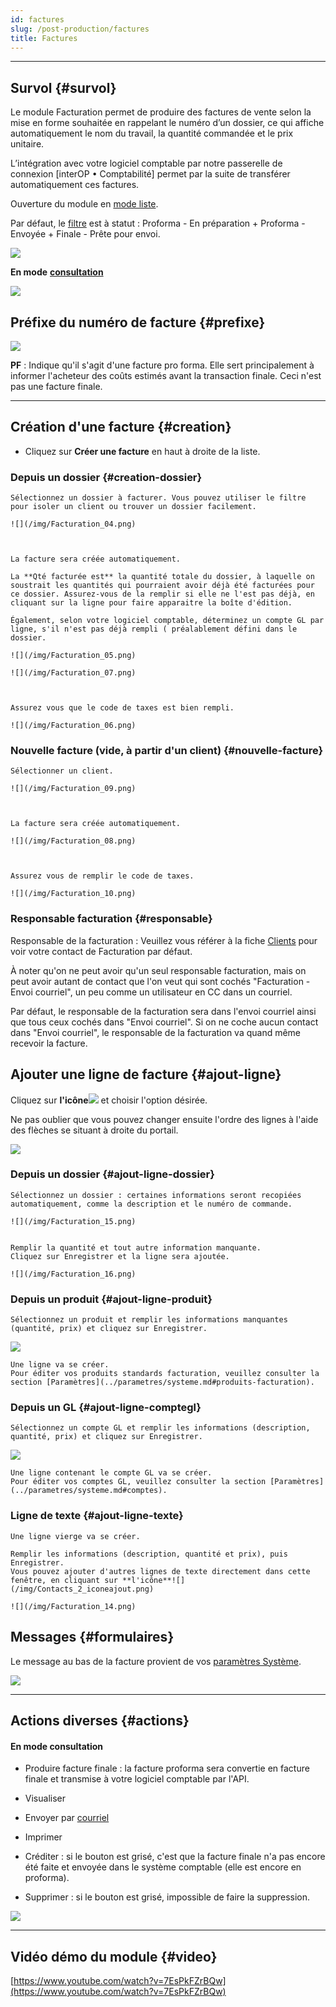 ```yaml
---
id: factures
slug: /post-production/factures
title: Factures
---
```


---

## Survol {#survol}

Le module Facturation permet de produire des factures de vente selon la mise en forme souhaitée en rappelant le numéro d’un dossier, ce qui affiche automatiquement le nom du travail, la quantité commandée et le prix unitaire.

L’intégration avec votre logiciel comptable par notre passerelle de connexion \[interOP • Comptabilité\] permet par la suite de transférer automatiquement ces factures.

Ouverture du module en [mode liste](../fonctionnalites-generales/navigation.md#mode-liste).

Par défaut, le [filtre](../fonctionnalites-generales/navigation.md#filtres-tris) est à statut : Proforma - En préparation + Proforma - Envoyée + Finale - Prête pour envoi.

![](/img/Facturation_01.png)

**En mode** [**consultation**](../fonctionnalites-generales/navigation.md#mode-consultation)

![](/img/Facturation_02.png)

## Préfixe du numéro de facture {#prefixe}

![](/img/Facturation_03.png)

**PF** : Indique qu'il s'agit d'une facture pro forma. Elle sert principalement à informer l'acheteur des coûts estimés avant la transaction finale. Ceci n'est pas une facture finale.

---

## Création d'une facture {#creation}

- Cliquez sur **Créer une facture** en haut à droite de la liste.

### Depuis un dossier {#creation-dossier}

    Sélectionnez un dossier à facturer. Vous pouvez utiliser le filtre pour isoler un client ou trouver un dossier facilement.

    ![](/img/Facturation_04.png)



    La facture sera créée automatiquement.

    La **Qté facturée est** la quantité totale du dossier, à laquelle on soustrait les quantités qui pourraient avoir déjà été facturées pour ce dossier. Assurez-vous de la remplir si elle ne l'est pas déjà, en cliquant sur la ligne pour faire apparaitre la boîte d'édition.

    Également, selon votre logiciel comptable, déterminez un compte GL par ligne, s'il n'est pas déjà rempli ( préalablement défini dans le dossier.

    ![](/img/Facturation_05.png)

    ![](/img/Facturation_07.png)



    Assurez vous que le code de taxes est bien rempli.

    ![](/img/Facturation_06.png)

### Nouvelle facture (vide, à partir d'un client) {#nouvelle-facture}

    Sélectionner un client.

    ![](/img/Facturation_09.png)



    La facture sera créée automatiquement.

    ![](/img/Facturation_08.png)



    Assurez vous de remplir le code de taxes.

    ![](/img/Facturation_10.png)

### Responsable facturation {#responsable}

Responsable de la facturation : Veuillez vous référer à la fiche [Clients](../contacts/clients.md#consulter-contact) pour voir votre contact de Facturation par défaut.

À noter qu'on ne peut avoir qu'un seul responsable facturation, mais on peut avoir autant de contact que l'on veut qui sont cochés "Facturation - Envoi courriel", un peu comme un utilisateur en CC dans un courriel.

Par défaut, le responsable de la facturation sera dans l'envoi courriel ainsi que tous ceux cochés dans "Envoi courriel". Si on ne coche aucun contact dans "Envoi courriel", le responsable de la facturation va quand même recevoir la facture.

## Ajouter une ligne de facture {#ajout-ligne}

Cliquez sur **l'icône**![](/img/Contacts_2_iconeajout.png) et choisir l'option désirée.

Ne pas oublier que vous pouvez changer ensuite l'ordre des lignes à l'aide des flèches se situant à droite du portail.

![](/img/Facturation_12.png)

### Depuis un dossier {#ajout-ligne-dossier}

    Sélectionnez un dossier : certaines informations seront recopiées automatiquement, comme la description et le numéro de commande.

    ![](/img/Facturation_15.png)


    Remplir la quantité et tout autre information manquante.
    Cliquez sur Enregistrer et la ligne sera ajoutée.

    ![](/img/Facturation_16.png)

### Depuis un produit {#ajout-ligne-produit}

    Sélectionnez un produit et remplir les informations manquantes (quantité, prix) et cliquez sur Enregistrer.

![](/img/Facturation_18.png)

    Une ligne va se créer.
    Pour éditer vos produits standards facturation, veuillez consulter la section [Paramètres](../parametres/systeme.md#produits-facturation).

### Depuis un GL {#ajout-ligne-comptegl}

    Sélectionnez un compte GL et remplir les informations (description, quantité, prix) et cliquez sur Enregistrer.

![](/img/Facturation_17.png)

    Une ligne contenant le compte GL va se créer.
    Pour éditer vos comptes GL, veuillez consulter la section [Paramètres](../parametres/systeme.md#comptes).

### Ligne de texte {#ajout-ligne-texte}

    Une ligne vierge va se créer.

    Remplir les informations (description, quantité et prix), puis Enregistrer.
    Vous pouvez ajouter d'autres lignes de texte directement dans cette fenêtre, en cliquant sur **l'icône**![](/img/Contacts_2_iconeajout.png)

    ![](/img/Facturation_14.png)

## Messages {#formulaires}

Le message au bas de la facture provient de vos [paramètres Système](../parametres/systeme.md#formulaires).

![](/img/Facturation_11.png)

---

## Actions diverses {#actions}

#### En mode consultation

- Produire facture finale : la facture proforma sera convertie en facture finale et transmise à votre logiciel comptable par l'API.

- Visualiser

- Envoyer par [courriel](../fonctionnalites-generales/courriels.md)

- Imprimer
- Créditer : si le bouton est grisé, c'est que la facture finale n'a pas encore été faite et envoyée dans le système comptable (elle est encore en proforma).

- Supprimer : si le bouton est grisé, impossible de faire la suppression.

![](/img/Facturation_12.png)

---

## Vidéo démo du module {#video}

[https://www.youtube.com/watch?v=7EsPkFZrBQw](https://www.youtube.com/watch?v=7EsPkFZrBQw)
